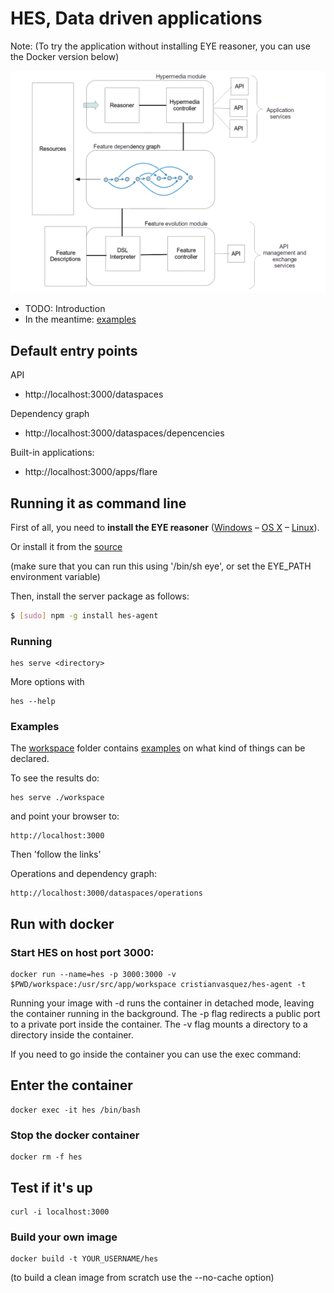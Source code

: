 # HES, Data driven applications

Note: (To try the application without installing EYE reasoner, you can use the Docker version below)

![](./docs/agent.png?raw=true)

* TODO: Introduction
* In the meantime: [examples](./workspace)


## Default entry points

API

* http://localhost:3000/dataspaces

Dependency graph

* http://localhost:3000/dataspaces/depencencies

Built-in applications:

* http://localhost:3000/apps/flare


## Running it as command line

First of all, you need to **install the EYE reasoner** ([Windows](http://eulersharp.sourceforge.net/README.Windows) – [OS X](http://eulersharp.sourceforge.net/README.MacOSX) – [Linux](http://eulersharp.sourceforge.net/README.Linux)).

Or install it from the [source](https://github.com/josd/eye)

(make sure that you can run this using '/bin/sh eye', or set the EYE_PATH environment variable) 

Then, install the server package as follows:

``` bash
$ [sudo] npm -g install hes-agent
```

### Running

```
hes serve <directory>
```

More options with

```
hes --help
```

### Examples

The [workspace](./workspace) folder contains [examples](./workspace) on what kind of things can be declared.

To see the results do:

```
hes serve ./workspace
```

and point your browser to:

```
http://localhost:3000
```

Then 'follow the links'

Operations and dependency graph:
```
http://localhost:3000/dataspaces/operations
```


## Run with docker


### Start HES on host port 3000:

```
docker run --name=hes -p 3000:3000 -v $PWD/workspace:/usr/src/app/workspace cristianvasquez/hes-agent -t
```

Running your image with -d runs the container in detached mode, leaving the container running in the background.
The -p flag redirects a public port to a private port inside the container.
The -v flag mounts a directory to a directory inside the container.

If you need to go inside the container you can use the exec command:

## Enter the container

```
docker exec -it hes /bin/bash
```


### Stop the docker container

```
docker rm -f hes
```

## Test if it's up

```
curl -i localhost:3000
```

### Build your own image

```
docker build -t YOUR_USERNAME/hes
```

(to build a clean image from scratch use the --no-cache option)